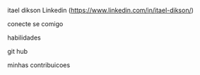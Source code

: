 itael dikson 
Linkedin (https://www.linkedin.com/in/itael-dikson/)

conecte se comigo

habilidades 

git hub 

minhas contribuicoes 

